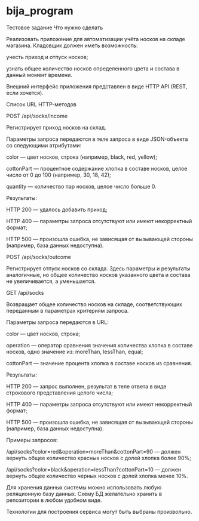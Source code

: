 # bija_program
Тестовое задание
Что нужно сделать

Реализовать приложение для автоматизации учёта носков на складе магазина. Кладовщик должен иметь возможность:

 

учесть приход и отпуск носков;

узнать общее количество носков определенного цвета и состава в данный момент времени.

Внешний интерфейс приложения представлен в виде HTTP API (REST, если хочется).

 

Список URL HTTP-методов

POST /api/socks/income

Регистрирует приход носков на склад.

 

Параметры запроса передаются в теле запроса в виде JSON-объекта со следующими атрибутами:

 

color — цвет носков, строка (например, black, red, yellow);

cottonPart — процентное содержание хлопка в составе носков, целое число от 0 до 100 (например, 30, 18, 42);

quantity — количество пар носков, целое число больше 0.

Результаты:

 

HTTP 200 — удалось добавить приход;

HTTP 400 — параметры запроса отсутствуют или имеют некорректный формат;

HTTP 500 — произошла ошибка, не зависящая от вызывающей стороны (например, база данных недоступна).

POST /api/socks/outcome

Регистрирует отпуск носков со склада. Здесь параметры и результаты аналогичные, но общее количество носков указанного цвета и состава не увеличивается, а уменьшается.

 

GET /api/socks

Возвращает общее количество носков на складе, соответствующих переданным в параметрах критериям запроса.

 

Параметры запроса передаются в URL:

 

color — цвет носков, строка;

operation — оператор сравнения значения количества хлопка в составе носков, одно значение из: moreThan, lessThan, equal;

cottonPart — значение процента хлопка в составе носков из сравнения.

Результаты:

 

HTTP 200 — запрос выполнен, результат в теле ответа в виде строкового представления целого числа;

HTTP 400 — параметры запроса отсутствуют или имеют некорректный формат;

HTTP 500 — произошла ошибка, не зависящая от вызывающей стороны (например, база данных недоступна).

Примеры запросов:

 

/api/socks?color=red&operation=moreThan&cottonPart=90 — должен вернуть общее количество красных носков с долей хлопка более 90%;

/api/socks?color=black&operation=lessThan?cottonPart=10 — должен вернуть общее количество черных носков с долей хлопка менее 10%.

Для хранения данных системы можно использовать любую реляционную базу данных. Схему БД желательно хранить в репозитории в любом удобном виде.

 

Технологии для построения сервиса могут быть выбраны произвольно.
